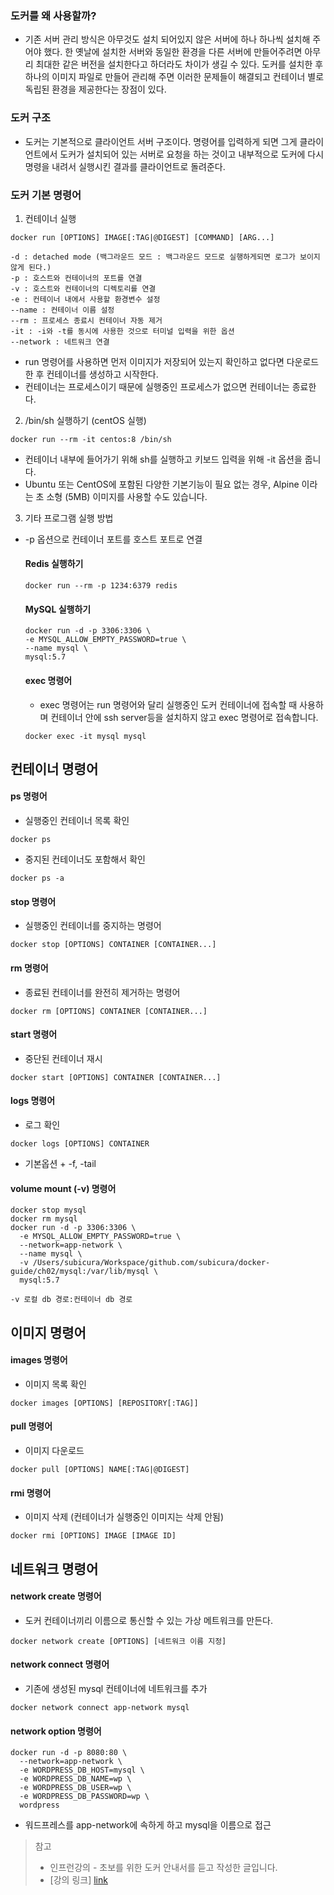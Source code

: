 ### 도커를 왜 사용할까?
* 기존 서버 관리 방식은 아무것도 설치 되어있지 않은 서버에 하나 하나씩 설치해 주어야 했다. 한
  옛날에 설치한 서버와 동일한 환경을 다른 서버에 만들어주려면 아무리 최대한 같은 버전을 설치한다고 하더라도 차이가 생길 수 있다.
  도커를 설치한 후 하나의 이미지 파일로 만들어 관리해 주면 이러한 문제들이 해결되고 컨테이너 별로 독립된 환경을 제공한다는 장점이 있다. 
  
### 도커 구조
* 도커는 기본적으로 클라이언트 서버 구조이다.
명령어를 입력하게 되면 그게 클라이언트에서 도커가 설치되어 있는 서버로 요청을 하는 것이고
내부적으로 도커에 다시 명령을 내려서 실행시킨 결과를 클라이언트로 돌려준다.

### 도커 기본 명령어
1. 컨테이너 실행   
``` 
docker run [OPTIONS] IMAGE[:TAG|@DIGEST] [COMMAND] [ARG...]

-d : detached mode (백그라운드 모드 : 백그라운드 모드로 실행하게되면 로그가 보이지 않게 된다.)
-p : 호스트와 컨테이너의 포트를 연결
-v : 호스트와 컨테이너의 디렉토리를 연결
-e : 컨테이너 내에서 사용할 환경변수 설정
--name : 컨테이너 이름 설정
--rm : 프로세스 종료시 컨테이너 자동 제거
-it : -i와 -t를 동시에 사용한 것으로 터미널 입력을 위한 옵션
--network : 네트워크 연결
``` 

* run 명령어를 사용하면 먼저 이미지가 저장되어 있는지 확인하고 없다면 다운로드 한 후 컨테이너를 생성하고 시작한다.
* 컨테이너는 프로세스이기 때문에 실행중인 프로세스가 없으면 컨테이너는 종료한다. 


2. /bin/sh 실행하기 (centOS 실행)
```
docker run --rm -it centos:8 /bin/sh
```
* 컨테이너 내부에 들어가기 위해 sh를 실행하고 키보드 입력을 위해 -it 옵션을 줍니다.
* Ubuntu 또는 CentOS에 포함된 다양한 기본기능이 필요 없는 경우, Alpine 이라는 초 소형 (5MB) 이미지를 사용할 수도 있습니다.

3. 기타 프로그램 실행 방법
* -p 옵션으로 컨테이너 포트를 호스트 포트로 연결

    #### Redis 실행하기
    ```
    docker run --rm -p 1234:6379 redis
    ``` 

    #### MySQL 실행하기
    ```
    docker run -d -p 3306:3306 \
    -e MYSQL_ALLOW_EMPTY_PASSWORD=true \
    --name mysql \
    mysql:5.7
    ```

    #### exec 명령어
    * exec 명령어는 run 명령어와 달리 실행중인 도커 컨테이너에 접속할 때 사용하며 컨테이너 안에 ssh server등을 설치하지 않고 exec 명령어로 접속합니다.
    ```
    docker exec -it mysql mysql
    ```

## 컨테이너 명령어 
#### ps 명령어
* 실행중인 컨테이너 목록 확인
```
docker ps
```
* 중지된 컨테이너도 포함해서 확인
```
docker ps -a
```
#### stop 명령어
* 실행중인 컨테이너를 중지하는 명령어
```
docker stop [OPTIONS] CONTAINER [CONTAINER...]
```

#### rm 명령어
* 종료된 컨테이너를 완전히 제거하는 명령어
```
docker rm [OPTIONS] CONTAINER [CONTAINER...]
```

#### start 명령어
* 중단된 컨테이너 재시
```
docker start [OPTIONS] CONTAINER [CONTAINER...]
```


#### logs 명령어
* 로그 확인
```
docker logs [OPTIONS] CONTAINER
```
* 기본옵션 + -f, -tail

#### volume mount (-v) 명령어
```
docker stop mysql
docker rm mysql
docker run -d -p 3306:3306 \
  -e MYSQL_ALLOW_EMPTY_PASSWORD=true \
  --network=app-network \
  --name mysql \
  -v /Users/subicura/Workspace/github.com/subicura/docker-guide/ch02/mysql:/var/lib/mysql \
  mysql:5.7

-v 로컬 db 경로:컨테이너 db 경로
```

## 이미지 명령어
#### images 명령어
* 이미지 목록 확인
```
docker images [OPTIONS] [REPOSITORY[:TAG]]
```

#### pull 명령어
* 이미지 다운로드 
```
docker pull [OPTIONS] NAME[:TAG|@DIGEST]
```

#### rmi 명령어
* 이미지 삭제 (컨테이너가 실행중인 이미지는 삭제 안됨)
```
docker rmi [OPTIONS] IMAGE [IMAGE ID]
```


## 네트워크 명령어
#### network create 명령어
* 도커 컨테이너끼리 이름으로 통신할 수 있는 가상 메트워크를 만든다. 
```
docker network create [OPTIONS] [네트워크 이름 지정]
```

#### network connect 명령어
* 기존에 생성된 mysql 컨테이너에 네트워크를 추가
```
docker network connect app-network mysql
```

#### network option 명령어
```
docker run -d -p 8080:80 \
  --network=app-network \
  -e WORDPRESS_DB_HOST=mysql \
  -e WORDPRESS_DB_NAME=wp \
  -e WORDPRESS_DB_USER=wp \
  -e WORDPRESS_DB_PASSWORD=wp \
  wordpress
```  
* 워드프레스를 app-network에 속하게 하고 mysql을 이름으로 접근 

> 참고
> * 인프런강의 - 초보를 위한 도커 안내서를 듣고 작성한 글입니다.
> * [강의 링크] [link]

[link]: https://www.inflearn.com/course/%EB%8F%84%EC%BB%A4-%EC%9E%85%EB%AC%B8/dashboard









